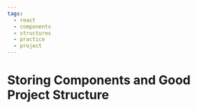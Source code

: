 ```yaml
---
tags:
  - react
  - components
  - structures
  - practice
  - project
---
```

# Storing Components and Good Project Structure
